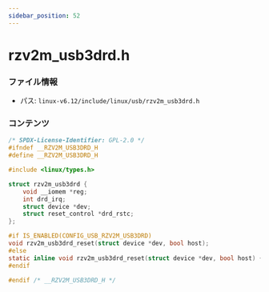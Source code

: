 ```yaml
---
sidebar_position: 52
---
```

# rzv2m_usb3drd.h

### ファイル情報

- パス: `linux-v6.12/include/linux/usb/rzv2m_usb3drd.h`

### コンテンツ

```h
/* SPDX-License-Identifier: GPL-2.0 */
#ifndef __RZV2M_USB3DRD_H
#define __RZV2M_USB3DRD_H

#include <linux/types.h>

struct rzv2m_usb3drd {
	void __iomem *reg;
	int drd_irq;
	struct device *dev;
	struct reset_control *drd_rstc;
};

#if IS_ENABLED(CONFIG_USB_RZV2M_USB3DRD)
void rzv2m_usb3drd_reset(struct device *dev, bool host);
#else
static inline void rzv2m_usb3drd_reset(struct device *dev, bool host) { }
#endif

#endif /* __RZV2M_USB3DRD_H */

```
